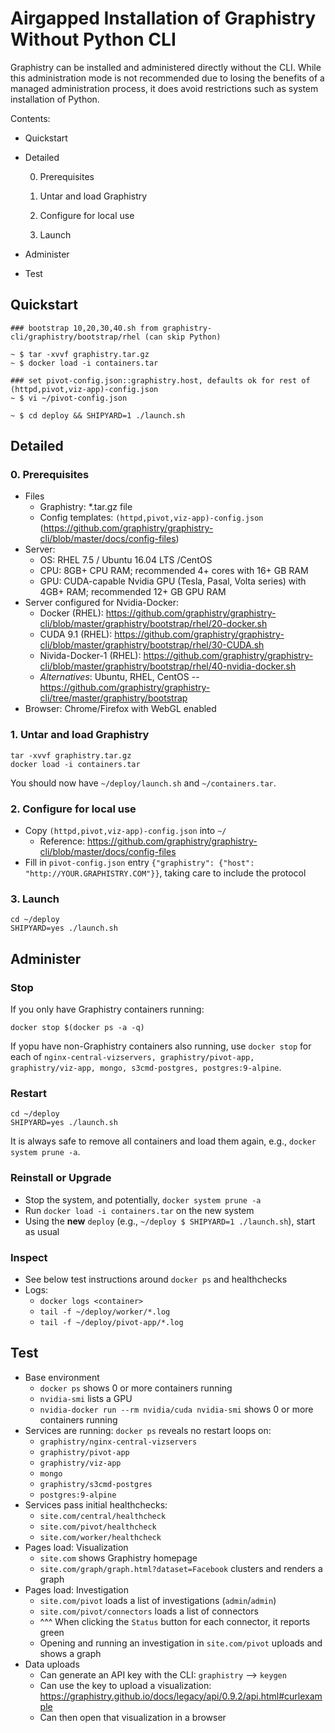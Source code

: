 # Airgapped Installation of Graphistry Without Python CLI

Graphistry can be installed and administered directly without the CLI. While this administration mode is not recommended due to losing the benefits of a managed administration process, it does avoid restrictions such as system installation of Python.

Contents:
* Quickstart
* Detailed

  0. Prerequisites
  
  1. Untar and load Graphistry
  
  2. Configure for local use
  
  3. Launch
  
* Administer
* Test

## Quickstart

```
### bootstrap 10,20,30,40.sh from graphistry-cli/graphistry/bootstrap/rhel (can skip Python)

~ $ tar -xvvf graphistry.tar.gz
~ $ docker load -i containers.tar

### set pivot-config.json::graphistry.host, defaults ok for rest of (httpd,pivot,viz-app)-config.json
~ $ vi ~/pivot-config.json 

~ $ cd deploy && SHIPYARD=1 ./launch.sh
```



## Detailed

### 0. Prerequisites


* Files
  * Graphistry: *.tar.gz file
  * Config templates: `(httpd,pivot,viz-app)-config.json` (https://github.com/graphistry/graphistry-cli/blob/master/docs/config-files)
* Server:
  * OS: RHEL 7.5 / Ubuntu 16.04 LTS /CentOS
  * CPU: 8GB+ CPU RAM; recommended 4+ cores with 16+ GB RAM
  * GPU: CUDA-capable Nvidia GPU (Tesla, Pasal, Volta series) with 4GB+ RAM; recommended 12+ GB GPU RAM
* Server configured for Nvidia-Docker:
  * Docker (RHEL): https://github.com/graphistry/graphistry-cli/blob/master/graphistry/bootstrap/rhel/20-docker.sh
  * CUDA 9.1 (RHEL): https://github.com/graphistry/graphistry-cli/blob/master/graphistry/bootstrap/rhel/30-CUDA.sh
  * Nivida-Docker-1 (RHEL): https://github.com/graphistry/graphistry-cli/blob/master/graphistry/bootstrap/rhel/40-nvidia-docker.sh
  * _Alternatives_: Ubuntu, RHEL, CentOS -- https://github.com/graphistry/graphistry-cli/tree/master/graphistry/bootstrap
* Browser: Chrome/Firefox with WebGL enabled


### 1. Untar and load Graphistry

```
tar -xvvf graphistry.tar.gz
docker load -i containers.tar
```

You should now have `~/deploy/launch.sh` and `~/containers.tar`.

### 2. Configure for local use

* Copy `(httpd,pivot,viz-app)-config.json` into `~/`  
  * Reference: https://github.com/graphistry/graphistry-cli/blob/master/docs/config-files
* Fill in `pivot-config.json` entry `{"graphistry": {"host": "http://YOUR.GRAPHISTRY.COM"}}`, taking care to include the protocol

### 3. Launch

```
cd ~/deploy
SHIPYARD=yes ./launch.sh
```

## Administer

### Stop

If you only have Graphistry containers running:

```
docker stop $(docker ps -a -q)
```

If yopu have non-Graphistry containers also running, use `docker stop` for each of `nginx-central-vizservers, graphistry/pivot-app, graphistry/viz-app, mongo, s3cmd-postgres, postgres:9-alpine`.


### Restart

```
cd ~/deploy
SHIPYARD=yes ./launch.sh
```

It is always safe to remove all containers and load them again, e.g., `docker system prune -a`.

### Reinstall or Upgrade

* Stop the system, and potentially, `docker system prune -a`
* Run `docker load -i containers.tar` on the new system
* Using the **new** `deploy` (e.g., `~/deploy $ SHIPYARD=1 ./launch.sh`), start as usual

### Inspect

* See below test instructions around `docker ps` and healthchecks
* Logs: 
  * `docker logs <container>`
  * `tail -f ~/deploy/worker/*.log`
  * `tail -f ~/deploy/pivot-app/*.log`

## Test

* Base environment
  * `docker ps` shows 0 or more containers running
  * `nvidia-smi` lists a GPU
  * `nvidia-docker run --rm nvidia/cuda nvidia-smi` shows 0 or more containers running 
* Services are running: ``docker ps`` reveals no restart loops on:
  * ``graphistry/nginx-central-vizservers``
  * ``graphistry/pivot-app``
  * ``graphistry/viz-app``
  * ``mongo``
  * ``graphistry/s3cmd-postgres``
  * ``postgres:9-alpine``
* Services pass initial healthchecks:
  * ``site.com/central/healthcheck``
  * ``site.com/pivot/healthcheck``
  * ``site.com/worker/healthcheck``
* Pages load: Visualization
  * ``site.com`` shows Graphistry homepage
  * ``site.com/graph/graph.html?dataset=Facebook`` clusters and renders a graph
* Pages load: Investigation
  * ``site.com/pivot`` loads a list of investigations (`admin`/`admin`)
  * ``site.com/pivot/connectors`` loads a list of connectors
  * ^^^ When clicking the ``Status`` button for each connector, it reports green
  *  Opening and running an investigation in ``site.com/pivot`` uploads and shows a graph
* Data uploads
  * Can generate an API key with the CLI: ``graphistry`` --> ``keygen``
  * Can use the key to upload a visualization: https://graphistry.github.io/docs/legacy/api/0.9.2/api.html#curlexample
  * Can then open that visualization in a browser


